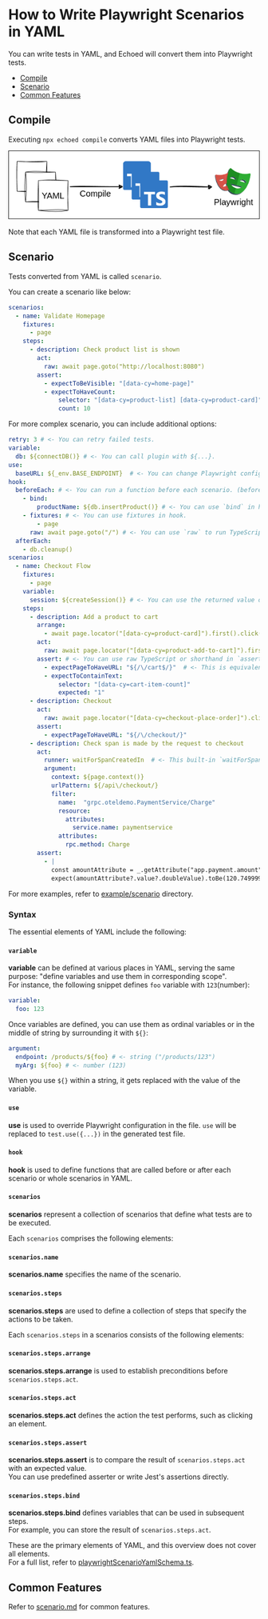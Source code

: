 # How to Write Playwright Scenarios in YAML
You can write tests in YAML, and Echoed will convert them into Playwright tests.  

* [Compile](#compile)
* [Scenario](#scenario)
* [Common Features](#common-features)

## Compile
Executing `npx echoed compile` converts YAML files into Playwright tests.

![Compilation flow](./img/scenarioYamlToPlaywright.png)

Note that each YAML file is transformed into a Playwright test file.

## Scenario

Tests converted from YAML is called `scenario`.  

You can create a scenario like below:
```yaml
scenarios:
  - name: Validate Homepage
    fixtures:
      - page
    steps:
      - description: Check product list is shown
        act:
          raw: await page.goto("http://localhost:8080")
        assert:
          - expectToBeVisible: "[data-cy=home-page]"
          - expectToHaveCount:
              selector: "[data-cy=product-list] [data-cy=product-card]"
              count: 10
```

For more complex scenario, you can include additional options:
```yaml
retry: 3 # <- You can retry failed tests.
variable:
  db: ${connectDB()} # <- You can call plugin with ${...}.
use:
  baseURL: ${_env.BASE_ENDPOINT}  # <- You can change Playwright configuration per file. This is replaced to `test.use({...})`.
hook:
  beforeEach: # <- You can run a function before each scenario. (beforeAll, afterEach, afterAll are available too.)
    - bind:
        productName: ${db.insertProduct()} # <- You can use `bind` in hook
    - fixtures: # <- You can use fixtures in hook.
        - page
      raw: await page.goto("/") # <- You can use `raw` to run TypeScript as-is.
  afterEach:
    - db.cleanup()
scenarios:
  - name: Checkout Flow
    fixtures:
      - page
    variable:
      session: ${createSession()} # <- You can use the returned value of function or variable with ${...}.
    steps:
      - description: Add a product to cart
        arrange:
          - await page.locator("[data-cy=product-card]").first().click() # <- You can establish preconditions in `arrange`.
        act:
          raw: await page.locator("[data-cy=product-add-to-cart]").first().click() # <- You can use `raw` to run TypeScript as-is.
        assert: # <- You can use raw TypeScript or shorthand in `assert`. 
          - expectPageToHaveURL: "${/\/cart$/}"  # <- This is equivalent to `expect(page).toHaveURL(/\/cart$/);`.
          - expectToContainText:
              selector: "[data-cy=cart-item-count]"
              expected: "1"
      - description: Checkout
        act:
          raw: await page.locator("[data-cy=checkout-place-order]").click()
        assert:
          - expectPageToHaveURL: "${/\/checkout/}"
      - description: Check span is made by the request to checkout
        act:
          runner: waitForSpanCreatedIn  # <- This built-in `waitForSpanCreatedIn` waits for the OpenTelemetry's span that matches the condition.
          argument:
            context: ${page.context()}
            urlPattern: ${/api\/checkout/}
            filter:
              name:  "grpc.oteldemo.PaymentService/Charge"
              resource:
                attributes:
                  service.name: paymentservice
              attributes:
                rpc.method: Charge
        assert:
          - |
            const amountAttribute = _.getAttribute("app.payment.amount");
            expect(amountAttribute?.value?.doubleValue).toBe(120.749999999);
```

For more examples, refer to [example/scenario](../create-echoed/template/playwright/example/test/scenario) directory.

### Syntax

The essential elements of YAML include the following:

#### `variable`
**variable** can be defined at various places in YAML, serving the same purpose: "define variables and use them in corresponding scope".  
For instance, the following snippet defines `foo` variable with `123`(number):
```yaml
variable:
  foo: 123
```

Once variables are defined, you can use them as ordinal variables or in the middle of string by surrounding it with `${}`:

```yaml
argument:
  endpoint: /products/${foo} # <- string ("/products/123")
  myArg: ${foo} # <- number (123)
```

When you use `${}` within a string, it gets replaced with the value of the variable. 

#### `use`
**use** is used to override Playwright configuration in the file. `use` will be replaced to `test.use({...})` in the generated test file.

#### `hook`
**hook** is used to define functions that are called before or after each scenario or whole scenarios in YAML.

#### `scenarios`
**scenarios** represent a collection of scenarios that define what tests are to be executed.   

Each `scenarios` comprises the following elements:

#### `scenarios.name`
**scenarios.name** specifies the name of the scenario.

#### `scenarios.steps`
**scenarios.steps** are used to define a collection of steps that specify the actions to be taken.

Each `scenarios.steps` in a scenarios consists of the following elements:

#### `scenarios.steps.arrange`
**scenarios.steps.arrange** is used to establish preconditions before `scenarios.steps.act`.

#### `scenarios.steps.act`
**scenarios.steps.act** defines the action the test performs, such as clicking an element.

#### `scenarios.steps.assert`
**scenarios.steps.assert** is to compare the result of `scenarios.steps.act` with an expected value.  
You can use predefined asserter or write Jest's assertions directly.

#### `scenarios.steps.bind`
**scenarios.steps.bind** defines variables that can be used in subsequent steps.  
For example, you can store the result of `scenarios.steps.act`.

These are the primary elements of YAML, and this overview does not cover all elements.  
For a full list, refer to [playwrightScenarioYamlSchema.ts](../src/schema/playwrightScenarioYamlSchema.ts).

## Common Features

Refer to [scenario.md](./scenario.md) for common features.
